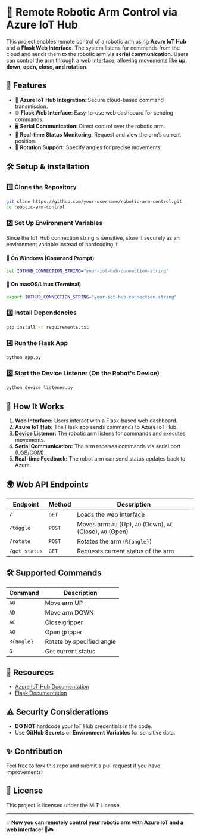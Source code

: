 # 🤖 Remote Robotic Arm Control via Azure IoT Hub

This project enables remote control of a robotic arm using **Azure IoT Hub** and a **Flask Web Interface**. The system listens for commands from the cloud and sends them to the robotic arm via **serial communication**. Users can control the arm through a web interface, allowing movements like **up, down, open, close, and rotation**.

## 🚀 Features
- 🔗 **Azure IoT Hub Integration**: Secure cloud-based command transmission.
- 🌐 **Flask Web Interface**: Easy-to-use web dashboard for sending commands.
- 🖥️ **Serial Communication**: Direct control over the robotic arm.
- 📡 **Real-time Status Monitoring**: Request and view the arm’s current position.
- 🔄 **Rotation Support**: Specify angles for precise movements.

## 🛠️ Setup & Installation
### 1️⃣ **Clone the Repository**
```bash
git clone https://github.com/your-username/robotic-arm-control.git
cd robotic-arm-control
```

### 2️⃣ **Set Up Environment Variables**
Since the IoT Hub connection string is sensitive, store it securely as an environment variable instead of hardcoding it.

#### 🔹 **On Windows (Command Prompt)**
```cmd
set IOTHUB_CONNECTION_STRING="your-iot-hub-connection-string"
```

#### 🔹 **On macOS/Linux (Terminal)**
```bash
export IOTHUB_CONNECTION_STRING="your-iot-hub-connection-string"
```

### 3️⃣ **Install Dependencies**
```bash
pip install -r requirements.txt
```

### 4️⃣ **Run the Flask App**
```bash
python app.py
```

### 5️⃣ **Start the Device Listener** (On the Robot's Device)
```bash
python device_listener.py
```

## 📡 How It Works
1. **Web Interface:** Users interact with a Flask-based web dashboard.
2. **Azure IoT Hub:** The Flask app sends commands to Azure IoT Hub.
3. **Device Listener:** The robotic arm listens for commands and executes movements.
4. **Serial Communication:** The arm receives commands via serial port (USB/COM).
5. **Real-time Feedback:** The robot arm can send status updates back to Azure.

## 🌍 Web API Endpoints
| Endpoint | Method | Description |
|----------|--------|-------------|
| `/` | `GET` | Loads the web interface |
| `/toggle` | `POST` | Moves arm: `AU` (Up), `AD` (Down), `AC` (Close), `AO` (Open) |
| `/rotate` | `POST` | Rotates the arm (`R{angle}`) |
| `/get_status` | `GET` | Requests current status of the arm |

## 🛠️ Supported Commands
| Command | Description |
|---------|------------|
| `AU` | Move arm UP |
| `AD` | Move arm DOWN |
| `AC` | Close gripper |
| `AO` | Open gripper |
| `R{angle}` | Rotate by specified angle |
| `G` | Get current status |

## 🔗 Resources
- [Azure IoT Hub Documentation](https://docs.microsoft.com/en-us/azure/iot-hub/)
- [Flask Documentation](https://flask.palletsprojects.com/en/2.2.x/)

## ⚠️ Security Considerations
- **DO NOT** hardcode your IoT Hub credentials in the code.
- Use **GitHub Secrets** or **Environment Variables** for sensitive data.

## ✨ Contribution
Feel free to fork this repo and submit a pull request if you have improvements!

## 📜 License
This project is licensed under the MIT License.

---
💡 **Now you can remotely control your robotic arm with Azure IoT and a web interface!** 🤖🎮

